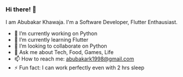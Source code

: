 ### Hi there! 👋

I am Abubakar Khawaja.
I'm a Software Developer, Flutter Enthausiast.


<!--
**Abuubkar/Abuubkar** is a ✨ _special_ ✨ repository because its `README.md` (this file) appears on your GitHub profile.

Here are some ideas to get you started:
 ...
- 🤔 I’m looking for help with ...
- 😄 Pronouns: ...
-->

- 🔭 I’m currently working on Python 
- 🌱 I’m currently learning Flutter
- 👯 I’m looking to collaborate on Python
- 💬 Ask me about Tech, Food, Games, Life
- 📫 How to reach me: abubakark1998@gmail.com
- ⚡ Fun fact: I can work perfectly even with 2 hrs sleep

